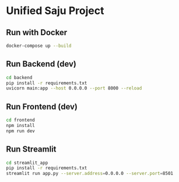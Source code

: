 # Unified Saju Project

## Run with Docker
```bash
docker-compose up --build
```

## Run Backend (dev)
```bash
cd backend
pip install -r requirements.txt
uvicorn main:app --host 0.0.0.0 --port 8000 --reload
```

## Run Frontend (dev)
```bash
cd frontend
npm install
npm run dev
```

## Run Streamlit
```bash
cd streamlit_app
pip install -r requirements.txt
streamlit run app.py --server.address=0.0.0.0 --server.port=8501
```
